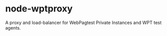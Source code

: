 node-wptproxy
=============

A proxy and load-balancer for WebPagtest Private Instances and WPT test agents.
